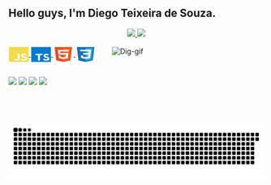 ## Hello guys, I'm Diego Teixeira de Souza.
<div align="center">
  <a href="https://github.com/diegomgatx">
  <img height="160em" src="https://github-readme-stats.vercel.app/api?username=diegomgatx&show_icons=true&theme=dracula&include_all_commits=true&count_private=true"/>
  <img height="160em" src="https://github-readme-stats.vercel.app/api/top-langs/?username=diegomgatx&layout=compact&langs_count=7&theme=dracula"/>
</div>
  
<div style="display: inline_block"><br>
  <img align="center" alt="Dig-Js" height="30" width="40" src="https://raw.githubusercontent.com/devicons/devicon/master/icons/javascript/javascript-plain.svg">
  <img align="center" alt="Dig-Ts" height="30" width="40" src="https://raw.githubusercontent.com/devicons/devicon/master/icons/typescript/typescript-plain.svg">
  <img align="center" alt="Dig-HTML" height="30" width="40" src="https://raw.githubusercontent.com/devicons/devicon/master/icons/html5/html5-original.svg">
  <img align="center" alt="Dig-CSS" height="30" width="40" src="https://raw.githubusercontent.com/devicons/devicon/master/icons/css3/css3-original.svg">
  <img align="right"  alt="Dig-gif" height="150" width="300" src="https://acegif.com/wp-content/uploads/cat-typing-6.gif">
</div>
  
  ##
 
<div> 
  <a href="https://www.instagram.com/diego_texera/" target="_blank"><img src="https://img.shields.io/badge/-Instagram-%23E4405F?style=for-the-badge&logo=instagram&logoColor=white" target="_blank"></a>
  <a href = "mailto:contatodigo.mgatx@gmail.com"><img src="https://img.shields.io/badge/-Gmail-%23333?style=for-the-badge&logo=gmail&logoColor=white" target="_blank"></a>
  <a href="https://www.linkedin.com/in/diego-teixeira-568a53112/" target="_blank"><img src="https://img.shields.io/badge/-LinkedIn-%230077B5?style=for-the-badge&logo=linkedin&logoColor=white" target="_blank"></a>
  <a href="https://api.whatsapp.com/send?phone=5544991198301&text=Eae%2C%20vi%20seu%20perfil%20no%20Github." target="_blank"><img src="https://img.shields.io/badge/WhatsApp-25D366?style=for-the-badge&logo=whatsapp&logoColor=white"></a> 

  ![Snake animation](https://github.com/diegomgatx/diegomgatx/blob/output/github-contribution-grid-snake.svg)
 
  </div>
